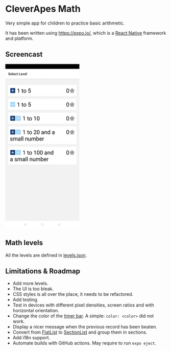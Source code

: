# CleverApes Math

Very simple app for children to practice basic arithmetic.

It has been written using https://expo.io/, which is a [React Native](https://reactnative.dev/) framework and platform.

## Screencast

![](cleverapes-math.gif)

## Math levels

All the levels are defined in [levels.json](lib/levels.json).

## Limitations & Roadmap

- Add more levels.
- The UI is too bleak.
- CSS styles is all over the place, it needs to be refactored.
- Add testing.
- Test in devices with different pixel densities, screen ratios and with horizontal orientation.
- Change the color of the [timer bar](https://github.com/oblador/react-native-progress). A simple: `color: <color>` did not work.
- Display a nicer message when the previous record has been beaten.
- Convert from [FlatList](https://reactnative.dev/docs/flatlist) to [SectionList](https://reactnative.dev/docs/sectionlist) and group them in sections.
- Add i18n support.
- Automate builds with GitHub actions. May require to run `expo eject`.